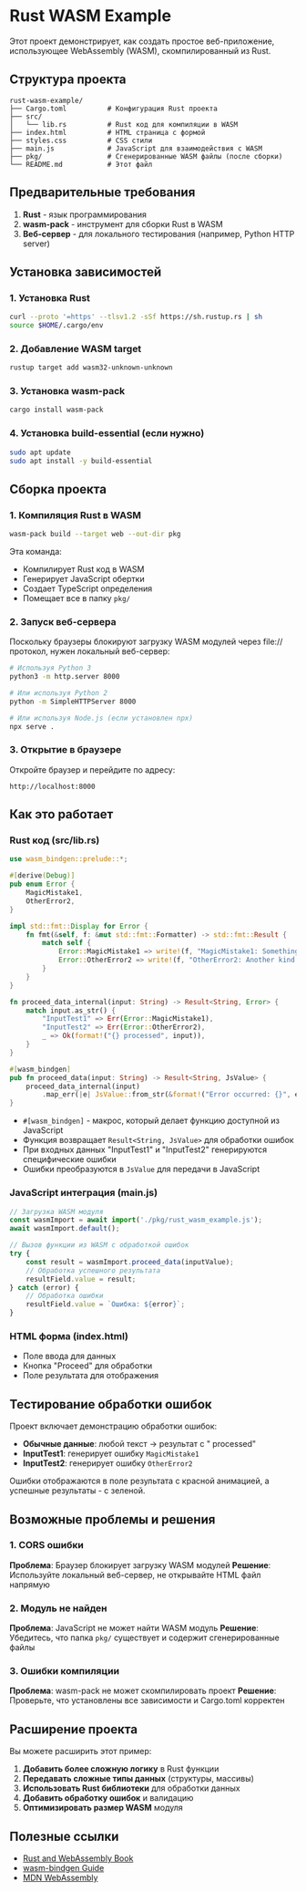 # Rust WASM Example

Этот проект демонстрирует, как создать простое веб-приложение, использующее WebAssembly (WASM), скомпилированный из Rust.

## Структура проекта

```
rust-wasm-example/
├── Cargo.toml          # Конфигурация Rust проекта
├── src/
│   └── lib.rs          # Rust код для компиляции в WASM
├── index.html          # HTML страница с формой
├── styles.css          # CSS стили
├── main.js             # JavaScript для взаимодействия с WASM
├── pkg/                # Сгенерированные WASM файлы (после сборки)
└── README.md           # Этот файл
```

## Предварительные требования

1. **Rust** - язык программирования
2. **wasm-pack** - инструмент для сборки Rust в WASM
3. **Веб-сервер** - для локального тестирования (например, Python HTTP server)

## Установка зависимостей

### 1. Установка Rust

```bash
curl --proto '=https' --tlsv1.2 -sSf https://sh.rustup.rs | sh
source $HOME/.cargo/env
```

### 2. Добавление WASM target

```bash
rustup target add wasm32-unknown-unknown
```

### 3. Установка wasm-pack

```bash
cargo install wasm-pack
```

### 4. Установка build-essential (если нужно)

```bash
sudo apt update
sudo apt install -y build-essential
```

## Сборка проекта

### 1. Компиляция Rust в WASM

```bash
wasm-pack build --target web --out-dir pkg
```

Эта команда:
- Компилирует Rust код в WASM
- Генерирует JavaScript обертки
- Создает TypeScript определения
- Помещает все в папку `pkg/`

### 2. Запуск веб-сервера

Поскольку браузеры блокируют загрузку WASM модулей через file:// протокол, нужен локальный веб-сервер:

```bash
# Используя Python 3
python3 -m http.server 8000

# Или используя Python 2
python -m SimpleHTTPServer 8000

# Или используя Node.js (если установлен npx)
npx serve .
```

### 3. Открытие в браузере

Откройте браузер и перейдите по адресу:
```
http://localhost:8000
```

## Как это работает

### Rust код (src/lib.rs)

```rust
use wasm_bindgen::prelude::*;

#[derive(Debug)]
pub enum Error {
    MagicMistake1,
    OtherError2,
}

impl std::fmt::Display for Error {
    fn fmt(&self, f: &mut std::fmt::Formatter) -> std::fmt::Result {
        match self {
            Error::MagicMistake1 => write!(f, "MagicMistake1: Something magical went wrong!"),
            Error::OtherError2 => write!(f, "OtherError2: Another kind of error occurred."),
        }
    }
}

fn proceed_data_internal(input: String) -> Result<String, Error> {
    match input.as_str() {
        "InputTest1" => Err(Error::MagicMistake1),
        "InputTest2" => Err(Error::OtherError2),
        _ => Ok(format!("{} processed", input)),
    }
}

#[wasm_bindgen]
pub fn proceed_data(input: String) -> Result<String, JsValue> {
    proceed_data_internal(input)
        .map_err(|e| JsValue::from_str(&format!("Error occurred: {}", e)))
}
```

- `#[wasm_bindgen]` - макрос, который делает функцию доступной из JavaScript
- Функция возвращает `Result<String, JsValue>` для обработки ошибок
- При входных данных "InputTest1" и "InputTest2" генерируются специфические ошибки
- Ошибки преобразуются в `JsValue` для передачи в JavaScript

### JavaScript интеграция (main.js)

```javascript
// Загрузка WASM модуля
const wasmImport = await import('./pkg/rust_wasm_example.js');
await wasmImport.default();

// Вызов функции из WASM с обработкой ошибок
try {
    const result = wasmImport.proceed_data(inputValue);
    // Обработка успешного результата
    resultField.value = result;
} catch (error) {
    // Обработка ошибки
    resultField.value = `Ошибка: ${error}`;
}
```

### HTML форма (index.html)

- Поле ввода для данных
- Кнопка "Proceed" для обработки
- Поле результата для отображения

## Тестирование обработки ошибок

Проект включает демонстрацию обработки ошибок:

- **Обычные данные**: любой текст → результат с " processed"
- **InputTest1**: генерирует ошибку `MagicMistake1`
- **InputTest2**: генерирует ошибку `OtherError2`

Ошибки отображаются в поле результата с красной анимацией, а успешные результаты - с зеленой.

## Возможные проблемы и решения

### 1. CORS ошибки

**Проблема**: Браузер блокирует загрузку WASM модулей
**Решение**: Используйте локальный веб-сервер, не открывайте HTML файл напрямую

### 2. Модуль не найден

**Проблема**: JavaScript не может найти WASM модуль
**Решение**: Убедитесь, что папка `pkg/` существует и содержит сгенерированные файлы

### 3. Ошибки компиляции

**Проблема**: wasm-pack не может скомпилировать проект
**Решение**: Проверьте, что установлены все зависимости и Cargo.toml корректен

## Расширение проекта

Вы можете расширить этот пример:

1. **Добавить более сложную логику** в Rust функции
2. **Передавать сложные типы данных** (структуры, массивы)
3. **Использовать Rust библиотеки** для обработки данных
4. **Добавить обработку ошибок** и валидацию
5. **Оптимизировать размер WASM** модуля

## Полезные ссылки

- [Rust and WebAssembly Book](https://rustwasm.github.io/docs/book/)
- [wasm-bindgen Guide](https://rustwasm.github.io/wasm-bindgen/)
- [MDN WebAssembly](https://developer.mozilla.org/en-US/docs/WebAssembly)

